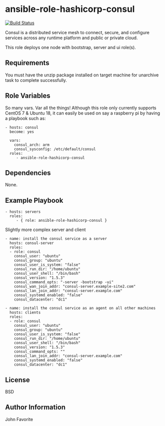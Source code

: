 # ansible-role-hashicorp-consul

[![Build Status](https://travis-ci.org/OldCrowEW/ansible-role-hashicorp-consul.svg?branch=master)](https://travis-ci.org/OldCrowEW/ansible-role-hashicorp-consul)

Consul is a distributed service mesh to connect, secure, and configure services across any runtime platform and public
or private cloud.

This role deploys one node with bootstrap, server and ui role(s).

## Requirements

You must have the unzip package installed on target machine for unarchive task to complete successfully.

## Role Variables

So many vars. Var all the things! Although this role only currently supports CentOS 7 & Ubuntu 18, it can easily be used on say a
raspberry pi by having a playbook such as:

    - hosts: consul
      become: yes

      vars:
        consul_arch: arm
        consul_sysconfig: /etc/default/consul
      roles:
         - ansible-role-hashicorp-consul

## Dependencies

None.

## Example Playbook

    - hosts: servers
      roles:
         - { role: ansible-role-hashicorp-consul }

Slightly more complex server and client

    - name: install the consul service as a server
      hosts: consul-server
      roles:
      - role: consul
        consul_user: "ubuntu"
        consul_group: "ubuntu"
        consul_user_is_system: "false"
        consul_run_dir: "/home/ubuntu"
        consul_user_shell: "/bin/bash"
        consul_version: "1.5.3"
        consul_command_opts: "-server -bootstrap -ui"
        consul_wan_join_addr: "consul-server.example-site2.com"
        consul_lan_join_addr: "consul-server.example.com"
        consul_systemd_enabled: "false"
        consul_datacenter: "dc1"

    - name: install the consul service as an agent on all other machines
      hosts: clients
      roles:
      - role: consul
        consul_user: "ubuntu"
        consul_group: "ubuntu"
        consul_user_is_system: "false"
        consul_run_dir: "/home/ubuntu"
        consul_user_shell: "/bin/bash"
        consul_version: "1.5.3"
        consul_command_opts: ""
        consul_lan_join_addr: "consul-server.example.com"
        consul_systemd_enabled: "false"
        consul_datacenter: "dc1"

## License

BSD

## Author Information

John Favorite